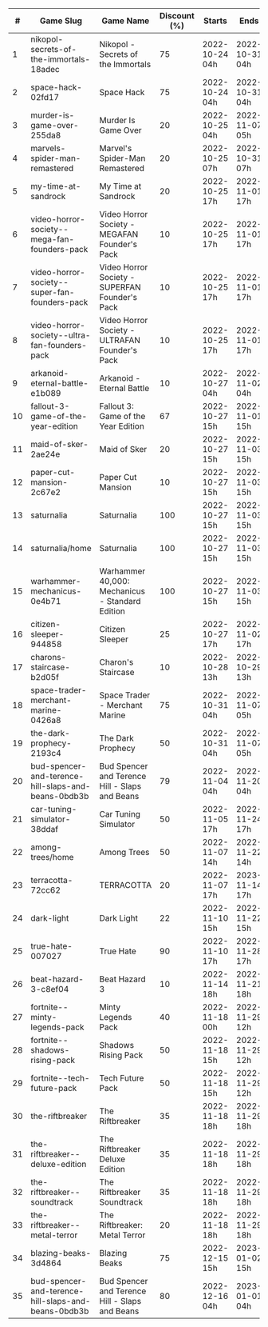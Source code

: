 |#|Game Slug|Game Name|Discount (%)|Starts|Ends|
|---|---|---|---|---|---|
|1|nikopol-secrets-of-the-immortals-18adec|Nikopol - Secrets of the Immortals|75|2022-10-24 04h|2022-10-31 04h|
|2|space-hack-02fd17|Space Hack|75|2022-10-24 04h|2022-10-31 04h|
|3|murder-is-game-over-255da8|Murder Is Game Over|20|2022-10-25 04h|2022-11-07 05h|
|4|marvels-spider-man-remastered|Marvel's Spider-Man Remastered|20|2022-10-25 07h|2022-10-31 07h|
|5|my-time-at-sandrock|My Time at Sandrock|20|2022-10-25 17h|2022-11-01 17h|
|6|video-horror-society--mega-fan-founders-pack|Video Horror Society - MEGAFAN Founder's Pack|10|2022-10-25 17h|2022-11-01 17h|
|7|video-horror-society--super-fan-founders-pack|Video Horror Society - SUPERFAN Founder's Pack|10|2022-10-25 17h|2022-11-01 17h|
|8|video-horror-society--ultra-fan-founders-pack|Video Horror Society - ULTRAFAN Founder's Pack|10|2022-10-25 17h|2022-11-01 17h|
|9|arkanoid-eternal-battle-e1b089|Arkanoid - Eternal Battle|10|2022-10-27 04h|2022-11-02 04h|
|10|fallout-3-game-of-the-year-edition|Fallout 3: Game of the Year Edition|67|2022-10-27 15h|2022-11-01 15h|
|11|maid-of-sker-2ae24e|Maid of Sker|20|2022-10-27 15h|2022-11-03 15h|
|12|paper-cut-mansion-2c67e2|Paper Cut Mansion|10|2022-10-27 15h|2022-11-03 15h|
|13|saturnalia|Saturnalia|100|2022-10-27 15h|2022-11-03 15h|
|14|saturnalia/home|Saturnalia|100|2022-10-27 15h|2022-11-03 15h|
|15|warhammer-mechanicus-0e4b71|Warhammer 40,000: Mechanicus - Standard Edition|100|2022-10-27 15h|2022-11-03 15h|
|16|citizen-sleeper-944858|Citizen Sleeper|25|2022-10-27 17h|2022-11-02 17h|
|17|charons-staircase-b2d05f|Charon's Staircase|10|2022-10-28 13h|2022-10-29 13h|
|18|space-trader-merchant-marine-0426a8|Space Trader - Merchant Marine|75|2022-10-31 04h|2022-11-07 05h|
|19|the-dark-prophecy-2193c4|The Dark Prophecy|50|2022-10-31 04h|2022-11-07 05h|
|20|bud-spencer-and-terence-hill-slaps-and-beans-0bdb3b|Bud Spencer and Terence Hill - Slaps and Beans|79|2022-11-04 04h|2022-11-20 04h|
|21|car-tuning-simulator-38ddaf|Car Tuning Simulator|50|2022-11-05 17h|2022-11-24 17h|
|22|among-trees/home|Among Trees|50|2022-11-07 14h|2022-11-22 14h|
|23|terracotta-72cc62|TERRACOTTA|20|2022-11-07 17h|2023-11-14 17h|
|24|dark-light|Dark Light|22|2022-11-10 15h|2022-11-22 15h|
|25|true-hate-007027|True Hate|90|2022-11-10 17h|2022-11-28 17h|
|26|beat-hazard-3-c8ef04|Beat Hazard 3|10|2022-11-14 18h|2022-11-21 18h|
|27|fortnite--minty-legends-pack|Minty Legends Pack|40|2022-11-18 00h|2022-11-29 12h|
|28|fortnite--shadows-rising-pack|Shadows Rising Pack|50|2022-11-18 15h|2022-11-29 12h|
|29|fortnite--tech-future-pack|Tech Future Pack|50|2022-11-18 15h|2022-11-29 12h|
|30|the-riftbreaker|The Riftbreaker|35|2022-11-18 18h|2022-11-29 18h|
|31|the-riftbreaker--deluxe-edition|The Riftbreaker Deluxe Edition|35|2022-11-18 18h|2022-11-29 18h|
|32|the-riftbreaker--soundtrack|The Riftbreaker Soundtrack|35|2022-11-18 18h|2022-11-29 18h|
|33|the-riftbreaker--metal-terror|The Riftbreaker: Metal Terror|20|2022-11-18 18h|2022-11-29 18h|
|34|blazing-beaks-3d4864|Blazing Beaks|75|2022-12-15 15h|2023-01-02 15h|
|35|bud-spencer-and-terence-hill-slaps-and-beans-0bdb3b|Bud Spencer and Terence Hill - Slaps and Beans|80|2022-12-16 04h|2023-01-01 04h|
